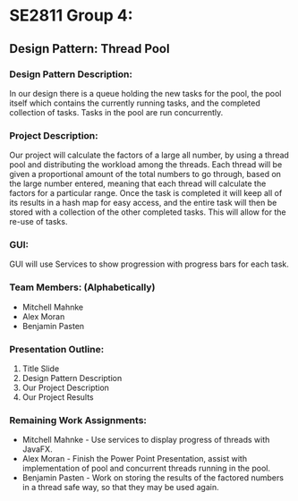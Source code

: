 # SE2811 Group 4:

## Design Pattern: Thread Pool
### Design Pattern Description:
In our design there is a queue holding the new tasks for the pool, the pool itself which contains the currently running tasks, and the completed collection of tasks. Tasks in the pool are run concurrently.

### Project Description:
Our project will calculate the factors of a large all number, by using a thread pool and distributing the workload among the threads.
Each thread will be given a proportional amount of the total numbers to go through, based on the large number entered, meaning that each thread will calculate the factors for a particular range. 
Once the task is completed it will keep all of its results in a hash map for easy access, and the entire task will then be stored with a collection of the other completed tasks. This will allow for the re-use of tasks.

### GUI:
GUI will use Services to show progression with progress bars for each task.

### Team Members: (Alphabetically)
* Mitchell Mahnke
* Alex Moran
* Benjamin Pasten

### Presentation Outline:
1. Title Slide
2. Design Pattern Description
3. Our Project Description
4. Our Project Results

### Remaining Work Assignments:
* Mitchell Mahnke - Use services to display progress of threads with JavaFX.
* Alex Moran - Finish the Power Point Presentation, assist with implementation of pool and concurrent threads running in the pool.
* Benjamin Pasten - Work on storing the results of the factored numbers in a thread safe way, so that they may be used again.
